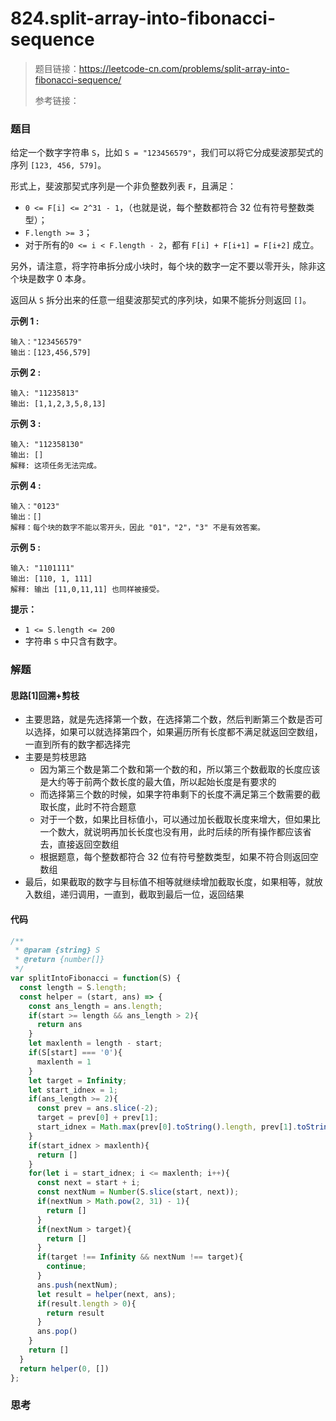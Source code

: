 # 824.split-array-into-fibonacci-sequence

> 题目链接：https://leetcode-cn.com/problems/split-array-into-fibonacci-sequence/
>
> 参考链接：

### 题目

给定一个数字字符串 `S`，比如 `S = "123456579"`，我们可以将它分成斐波那契式的序列 `[123, 456, 579]`。

形式上，斐波那契式序列是一个非负整数列表 `F`，且满足：

- `0 <= F[i] <= 2^31 - 1`，（也就是说，每个整数都符合 32 位有符号整数类型）；
- `F.length >= 3`；
- 对于所有的`0 <= i < F.length - 2`，都有 `F[i] + F[i+1] = F[i+2]` 成立。

另外，请注意，将字符串拆分成小块时，每个块的数字一定不要以零开头，除非这个块是数字 0 本身。

返回从 `S` 拆分出来的任意一组斐波那契式的序列块，如果不能拆分则返回 `[]`。

**示例 1 :**

```
输入："123456579"
输出：[123,456,579]
```

**示例 2 :**

```
输入: "11235813"
输出: [1,1,2,3,5,8,13]
```

**示例 3 :**

```
输入: "112358130"
输出: []
解释: 这项任务无法完成。
```

**示例 4 :**

```
输入："0123"
输出：[]
解释：每个块的数字不能以零开头，因此 "01"，"2"，"3" 不是有效答案。
```

**示例 5 :**

```
输入: "1101111"
输出: [110, 1, 111]
解释: 输出 [11,0,11,11] 也同样被接受。
```

**提示：**

- `1 <= S.length <= 200`
- 字符串 `S` 中只含有数字。



### 解题

#### 思路[1]回溯+剪枝

* 主要思路，就是先选择第一个数，在选择第二个数，然后判断第三个数是否可以选择，如果可以就选择第四个，如果遍历所有长度都不满足就返回空数组，一直到所有的数字都选择完
* 主要是剪枝思路
  * 因为第三个数是第二个数和第一个数的和，所以第三个数截取的长度应该是大约等于前两个数长度的最大值，所以起始长度是有要求的
  * 而选择第三个数的时候，如果字符串剩下的长度不满足第三个数需要的截取长度，此时不符合题意
  * 对于一个数，如果比目标值小，可以通过加长截取长度来增大，但如果比一个数大，就说明再加长长度也没有用，此时后续的所有操作都应该省去，直接返回空数组
  * 根据题意，每个整数都符合 32 位有符号整数类型，如果不符合则返回空数组
* 最后，如果截取的数字与目标值不相等就继续增加截取长度，如果相等，就放入数组，递归调用，一直到，截取到最后一位，返回结果

#### 代码

```javascript
/**
 * @param {string} S
 * @return {number[]}
 */
var splitIntoFibonacci = function(S) {
  const length = S.length;
  const helper = (start, ans) => {
    const ans_length = ans.length;
    if(start >= length && ans_length > 2){
      return ans
    }
    let maxlenth = length - start;
    if(S[start] === '0'){
      maxlenth = 1
    }
    let target = Infinity;
    let start_idnex = 1;
    if(ans_length >= 2){
      const prev = ans.slice(-2);
      target = prev[0] + prev[1];
      start_idnex = Math.max(prev[0].toString().length, prev[1].toString().length)
    }
    if(start_idnex > maxlenth){
      return []
    }
    for(let i = start_idnex; i <= maxlenth; i++){ 
      const next = start + i;
      const nextNum = Number(S.slice(start, next));
      if(nextNum > Math.pow(2, 31) - 1){
        return []
      }
      if(nextNum > target){
        return []
      }
      if(target !== Infinity && nextNum !== target){
        continue;
      }
      ans.push(nextNum);
      let result = helper(next, ans);
      if(result.length > 0){
        return result
      }
      ans.pop()
    }
    return []
  }
  return helper(0, [])
};
```



### 思考

